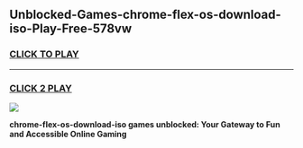 
## Unblocked-Games-chrome-flex-os-download-iso-Play-Free-578vw
<h3>
<a href="https://premium76.site?title=chrome-flex-os-download-iso&ref=21A">CLICK TO PLAY</a></h3>
<hr>

<h3>
<a href="https://premium76.site?title=chrome-flex-os-download-iso&ref=21A">CLICK 2 PLAY</a>
  
</h3>

<a href="https://premium76.site?title=chrome-flex-os-download-iso&ref=21A"><img src="https://clearcache.store/games.png"></a>


**chrome-flex-os-download-iso games unblocked: Your Gateway to Fun and Accessible Online Gaming**
